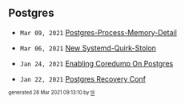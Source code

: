 ## Postgres


* <code>Mar 09, 2021</code> [Postgres-Process-Memory-Detail](2021-03-09T23-05-38-postgres-process-memory-detail.md)
* <code>Mar 06, 2021</code> [New Systemd-Quirk-Stolon](2021-03-06T01-29-30-new-systemd-quirk-stolon.md)

* <code>Jan 24, 2021</code> [Enabling Coredump On Postgres](2021-01-24T23-13-37-enabling-coredump-on-postgres.md)
* <code>Jan 22, 2021</code> [Postgres Recovery Conf](2021-01-22T16-59-56-postgres-recovery-conf.md)

<sup><sub>generated 28 Mar 2021 09:13:10 by <a href='https://github.com/senorprogrammer/til'>til</a></sub></sup>
